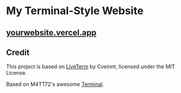 # My Terminal-Style Website
## [yourwebsite.vercel.app](https://yourwebsite.vercel.app)

## Credit
This project is based on [LiveTerm](https://github.com/Cveinnt/LiveTerm) by Cveinnt, licensed under the MIT License.

Based on M4TT72's awesome [Terminal](https://github.com/m4tt72/terminal).